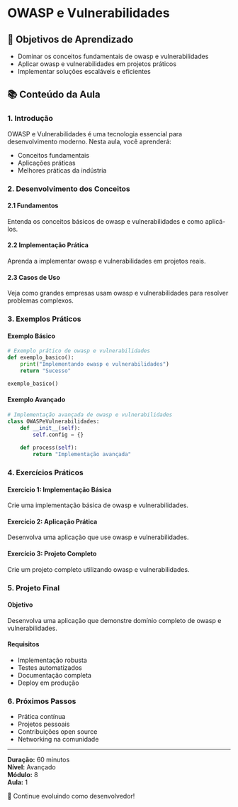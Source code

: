# OWASP e Vulnerabilidades

## 🎯 Objetivos de Aprendizado
- Dominar os conceitos fundamentais de owasp e vulnerabilidades
- Aplicar owasp e vulnerabilidades em projetos práticos
- Implementar soluções escaláveis e eficientes

## 📚 Conteúdo da Aula

### 1. Introdução
OWASP e Vulnerabilidades é uma tecnologia essencial para desenvolvimento moderno. Nesta aula, você aprenderá:

- Conceitos fundamentais
- Aplicações práticas
- Melhores práticas da indústria

### 2. Desenvolvimento dos Conceitos

#### 2.1 Fundamentos
Entenda os conceitos básicos de owasp e vulnerabilidades e como aplicá-los.

#### 2.2 Implementação Prática
Aprenda a implementar owasp e vulnerabilidades em projetos reais.

#### 2.3 Casos de Uso
Veja como grandes empresas usam owasp e vulnerabilidades para resolver problemas complexos.

### 3. Exemplos Práticos

#### Exemplo Básico
```python
# Exemplo prático de owasp e vulnerabilidades
def exemplo_basico():
    print("Implementando owasp e vulnerabilidades")
    return "Sucesso"

exemplo_basico()
```

#### Exemplo Avançado
```python
# Implementação avançada de owasp e vulnerabilidades
class OWASPeVulnerabilidades:
    def __init__(self):
        self.config = {}
    
    def process(self):
        return "Implementação avançada"
```

### 4. Exercícios Práticos

#### Exercício 1: Implementação Básica
Crie uma implementação básica de owasp e vulnerabilidades.

#### Exercício 2: Aplicação Prática
Desenvolva uma aplicação que use owasp e vulnerabilidades.

#### Exercício 3: Projeto Completo
Crie um projeto completo utilizando owasp e vulnerabilidades.

### 5. Projeto Final

#### Objetivo
Desenvolva uma aplicação que demonstre domínio completo de owasp e vulnerabilidades.

#### Requisitos
- Implementação robusta
- Testes automatizados
- Documentação completa
- Deploy em produção

### 6. Próximos Passos

- Prática contínua
- Projetos pessoais
- Contribuições open source
- Networking na comunidade

---

**Duração:** 60 minutos  
**Nível:** Avançado  
**Módulo:** 8  
**Aula:** 1  

🎉 Continue evoluindo como desenvolvedor!
